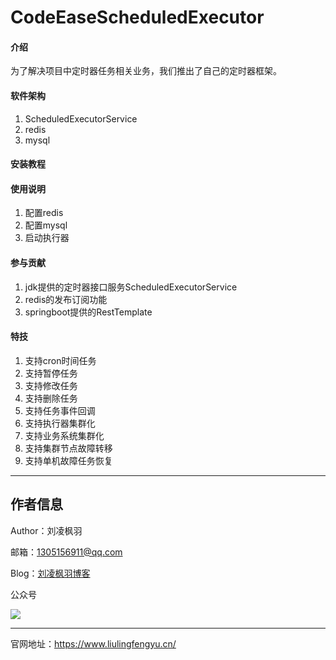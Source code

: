 # CodeEaseScheduledExecutor

#### 介绍

为了解决项目中定时器任务相关业务，我们推出了自己的定时器框架。

#### 软件架构

1. ScheduledExecutorService
2. redis
3. mysql

#### 安装教程

#### 使用说明

1. 配置redis
2. 配置mysql
3. 启动执行器

#### 参与贡献

1. jdk提供的定时器接口服务ScheduledExecutorService
2. redis的发布订阅功能
3. springboot提供的RestTemplate

#### 特技

1. 支持cron时间任务
2. 支持暂停任务
3. 支持修改任务
4. 支持删除任务
5. 支持任务事件回调
6. 支持执行器集群化
7. 支持业务系统集群化
8. 支持集群节点故障转移
9. 支持单机故障任务恢复

---

## 作者信息

Author：刘凌枫羽

邮箱：1305156911@qq.com

Blog：[刘凌枫羽博客](https://blog.csdn.net/qq_38036909?type=blog)

公众号

[![](https://resource.liulingfengyu.cn/img/公众号二维码.jpg)](https://mp.weixin.qq.com/s?__biz=MzkxNDI2OTM0Nw==&mid=2247483737&idx=1&sn=a5aa94d2577f961eaa6249b9857430a3&chksm=c171b495f6063d83cb3a5469205a326eab01194803926cc4f7e4e42737bf61e6b42ea39983cc#rd)

---

官网地址：https://www.liulingfengyu.cn/